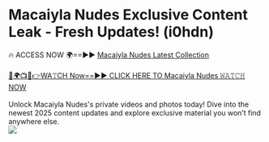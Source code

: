 # Macaiyla Nudes Exclusive Content Leak - Fresh Updates! (i0hdn)

🔥 ACCESS NOW 🌍==►► <a href="https://tinyurl.com/2mz8nhtm" rel="nofollow">Macaiyla Nudes Latest Collection</a>
<br><br>
[🔴🌍📺📱👉WA𝚃CH Now==►► CLICK HERE TO Macaiyla Nudes 𝚆𝙰𝚃𝙲𝙷 NOW](https://tinyurl.com/2mz8nhtm)
<br><br>
Unlock Macaiyla Nudes's private videos and photos today! Dive into the newest 2025 content updates and explore exclusive material you won’t find anywhere else.
<br>
<a href="https://tinyurl.com/2mz8nhtm" rel="nofollow" data-target="animated-image.originalLink"><img src="https://camo.githubusercontent.com/8a4f000d20f83aca3bf7ec5f350d767afa0574a8a352519fd8cfa583a6f93a33/68747470733a2f2f692e696d6775722e636f6d2f644a486b345a712e676966" data-canonical-src="https://i.imgur.com/dJHk4Zq.gif" style="max-width: 100%; display: inline-block;" data-target="animated-image.originalImage"></a>
<br>
